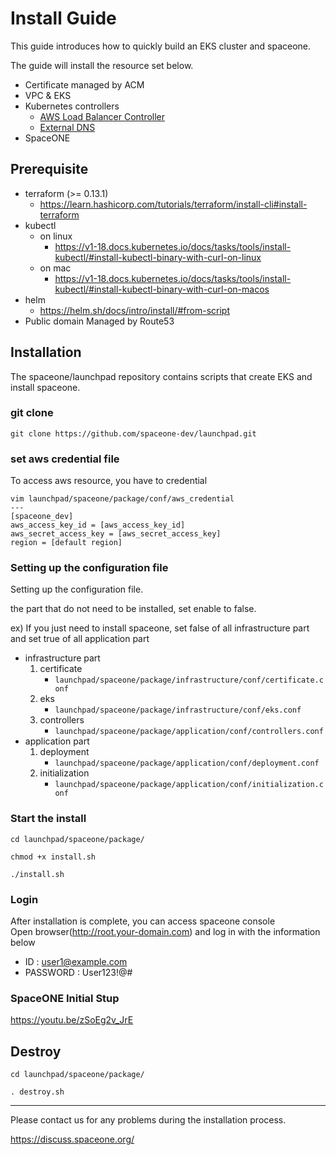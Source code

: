 # Install Guide
This guide introduces how to quickly build an EKS cluster and spaceone.

The guide will install the resource set below.
- Certificate managed by ACM
- VPC & EKS
- Kubernetes controllers
    - [AWS Load Balancer Controller](https://github.com/kubernetes-sigs/aws-load-balancer-controller)
    - [External DNS](https://github.com/kubernetes-sigs/external-dns)
- SpaceONE

## Prerequisite
- terraform (>= 0.13.1)
    - https://learn.hashicorp.com/tutorials/terraform/install-cli#install-terraform
- kubectl
    - on linux
        - https://v1-18.docs.kubernetes.io/docs/tasks/tools/install-kubectl/#install-kubectl-binary-with-curl-on-linux
    - on mac
        - https://v1-18.docs.kubernetes.io/docs/tasks/tools/install-kubectl/#install-kubectl-binary-with-curl-on-macos
- helm
    - https://helm.sh/docs/intro/install/#from-script
- Public domain Managed by Route53

## Installation
The spaceone/launchpad repository contains scripts that create EKS and install spaceone.

### git clone
```
git clone https://github.com/spaceone-dev/launchpad.git
```

### set aws credential file
To access aws resource, you have to credential

```
vim launchpad/spaceone/package/conf/aws_credential
---
[spaceone_dev]
aws_access_key_id = [aws_access_key_id]
aws_secret_access_key = [aws_secret_access_key]
region = [default region]

```

### Setting up the configuration file

Setting up the configuration file.

the part that do not need to be installed, set enable to false.

ex) If you just need to install spaceone, set false of all infrastructure part and set true of all application part

- infrastructure part
    1. certificate
        - `launchpad/spaceone/package/infrastructure/conf/certificate.conf`
    2. eks
        - `launchpad/spaceone/package/infrastructure/conf/eks.conf`
    3. controllers
        - `launchpad/spaceone/package/application/conf/controllers.conf`
- application part
    1. deployment
        - `launchpad/spaceone/package/application/conf/deployment.conf`
    2. initialization
        - `launchpad/spaceone/package/application/conf/initialization.conf`

### Start the install
```
cd launchpad/spaceone/package/
```
```
chmod +x install.sh
```
```
./install.sh
```

### Login
After installation is complete, you can access spaceone console<br>
Open browser(http://root.your-domain.com) and log in with the information below
- ID : user1@example.com
- PASSWORD : User123!@#

### SpaceONE Initial Stup
https://youtu.be/zSoEg2v_JrE

## Destroy
```
cd launchpad/spaceone/package/
```
```
. destroy.sh 
``` 

<hr>

Please contact us for any problems during the installation process.

https://discuss.spaceone.org/
